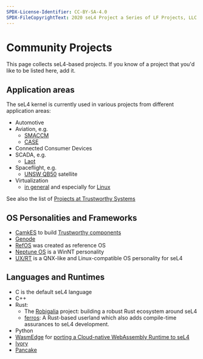 ```yaml
---
SPDX-License-Identifier: CC-BY-SA-4.0
SPDX-FileCopyrightText: 2020 seL4 Project a Series of LF Projects, LLC.
---
```


# Community Projects

This page collects seL4-based projects. If you know of a project that
you'd like to be listed here, add it.

## Application areas

The seL4 kernel is currently used in various projects from different application
areas:

- Automotive
- Aviation, e.g.
  - [SMACCM](https://trustworthy.systems/projects/TS/SMACCM)
  - [CASE](https://trustworthy.systems/projects/TS/CASE)
- Connected Consumer Devices
- SCADA, e.g.
  - [Laot](https://trustworthy.systems/projects/TS/laot)
- Spaceflight, e.g.
  - [UNSW QB50](https://trustworthy.systems/projects/TS/qb50) satellite
- Virtualization
  - [in general](https://trustworthy.systems/projects/TS/virtualisation/about)
      and especially for [Linux](https://trustworthy.systems/projects/TS/virtualisation)

See also the list of [Projects at Trustworthy Systems](https://trustworthy.systems/projects)

## OS Personalities and Frameworks

- [CamkES](https://trustworthy.systems/projects/TS/camkes) to build
    [Trustworthy components](https://trustworthy.systems/projects/TS/trustcomp)
- [Genode](https://genode.org)
- [RefOS](https://github.com/seL4/refos) was created as reference OS
- [Neptune OS](https://github.com/cl91/NeptuneOS) is a WinNT personality
- [UX/RT](https://gitlab.com/uxrt) is a QNX-like and Linux-compatible OS
personality for seL4

## Languages and Runtimes

- C is the default seL4 language
- C++
- Rust:
  - The [Robigalia](https://rbg.systems) project:
      building a robust Rust ecosystem around seL4
  - [ferros](https://github.com/auxoncorp/ferros):
      A Rust-based userland which also adds compile-time assurances to seL4 development.
- Python
- [WasmEdge](https://github.com/WasmEdge/WasmEdge) for
    [porting a Cloud-native WebAssembly Runtime to seL4](https://github.com/second-state/wasmedge-seL4)
- [Ivory](http://ivorylang.org/ivory-introduction.html)
- [Pancake](https://trustworthy.systems/projects/TS/drivers/pancake)
